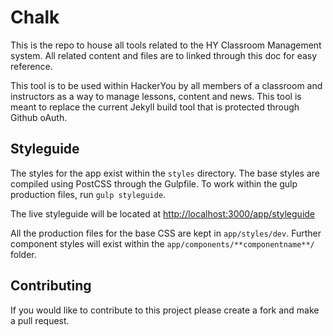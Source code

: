 # Chalk

This is the repo to house all tools related to the HY Classroom Management system. All related content and files are to linked through this doc for easy reference.

This tool is to be used within HackerYou by all members of a classroom and instructors as a way to manage lessons, content and news. This tool is meant to replace the current Jekyll build tool that is protected through Github oAuth.

## Styleguide

The styles for the app exist within the `styles` directory. The base styles are compiled using PostCSS through the Gulpfile. To work within the gulp production files, run `gulp styleguide`.

The live styleguide will be located at [http://localhost:3000/app/styleguide](http://localhost:3000/app/styleguide)

All the production files for the base CSS are kept in `app/styles/dev`. Further component styles will exist within the `app/components/**componentname**/` folder.

## Contributing

If you would like to contribute to this project please create a fork and make a pull request.








